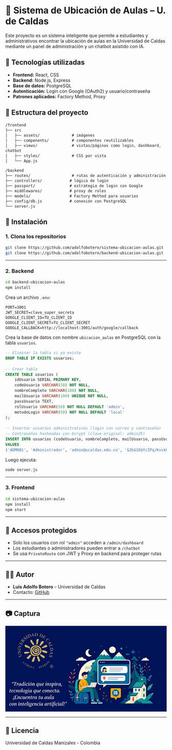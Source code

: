 # 🏫 Sistema de Ubicación de Aulas – U. de Caldas

Este proyecto es un sistema inteligente que permite a estudiantes y administrativos encontrar la ubicación de aulas en la Universidad de Caldas mediante un panel de administración y un chatbot asistido con IA.

## 🔧 Tecnologías utilizadas

- **Frontend:** React, CSS
- **Backend:** Node.js, Express
- **Base de datos:** PostgreSQL
- **Autenticación:** Login con Google (OAuth2) y usuario/contraseña
- **Patrones aplicados:** Factory Method, Proxy

## 📁 Estructura del proyecto

```
/frontend
├── src
│   ├── assets/              # imágenes
│   ├── components/          # componentes reutilizables
│   ├── views/               # vistas/páginas como login, dashboard, chatbot
│   ├── styles/              # CSS por vista
│   └── App.js
```

```
/backend
├── routes/                  # rutas de autenticación y administración
├── controllers/            # lógica de login
├── passport/               # estrategia de login con Google
├── middlewares/            # proxy de roles
├── models/                 # Factory Method para usuarios
├── config/db.js            # conexión con PostgreSQL
└── server.js
```

## 🚀 Instalación

### 1. Clona los repositorios

```bash
git clone https://github.com/adolfobotero/sistema-ubicacion-aulas.git
git clone https://github.com/adolfobotero/backend-ubicacion-aulas.git
```

---

### 2. Backend

```bash
cd backend-ubicacion-aulas
npm install
```

Crea un archivo `.env`:

```
PORT=3001
JWT_SECRET=clave_super_secreta
GOOGLE_CLIENT_ID=TU_CLIENT_ID
GOOGLE_CLIENT_SECRET=TU_CLIENT_SECRET
GOOGLE_CALLBACK=http://localhost:3001/auth/google/callback
```

Crea la base de datos con nombre `ubicacion_aulas` en PostgreSQL con la tabla `usuarios`.

```sql
-- Eliminar la tabla si ya existe
DROP TABLE IF EXISTS usuarios;

-- Crear tabla
CREATE TABLE usuarios (
    idUsuario SERIAL PRIMARY KEY,
    codeUsuario VARCHAR(50) NOT NULL,
    nombreCompleto VARCHAR(100) NOT NULL,
    mailUsuario VARCHAR(100) UNIQUE NOT NULL,
    passUsuario TEXT,
    rolUsuario VARCHAR(50) NOT NULL DEFAULT 'admin',
    metodoLogin VARCHAR(50) NOT NULL DEFAULT 'local'
);

-- Insertar usuarios administrativos (login con correo y contraseña)
-- Contraseñas hasheadas con bcrypt (clave original: admin25)
INSERT INTO usuarios (codeUsuario, nombreCompleto, mailUsuario, passUsuario, rolUsuario, metodoLogin)
VALUES 
('ADM001', 'Administrador', 'admin@ucaldas.edu.co', '$2b$10$YcIPq/KvskKCasmI3u567OV721fZRP/xdXjjJUCfPVHr92y3XokVW', 'admin', 'local');
```

Luego ejecuta:

```bash
node server.js
```

---

### 3. Frontend

```bash
cd sistema-ubicacion-aulas
npm install
npm start
```

---

## 🔐 Accesos protegidos

- Solo los usuarios con rol `"admin"` acceden a `/admin/dashboard`
- Los estudiantes o administradores pueden entrar a `/chatbot`
- Se usa `PrivateRoute` con JWT y Proxy en backend para proteger rutas

---

## 👨‍💻 Autor

- **Luis Adolfo Botero** – Universidad de Caldas
- Contacto: [GitHub](https://github.com/adolfobotero)

---

## 📷 Captura

![Login Screenshot](./public/assets/screenshot-login.jpg)

---

## 📌 Licencia

Universidad de Caldas
Manizales - Colombia